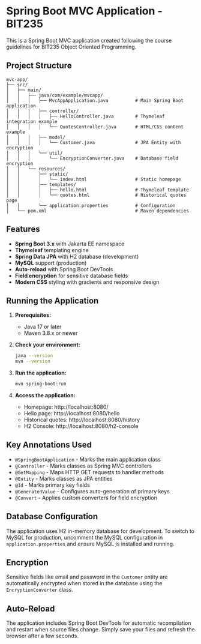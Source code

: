 # Spring Boot MVC Application - BIT235

This is a Spring Boot MVC application created following the course guidelines for BIT235 Object Oriented Programming.

## Project Structure

```
mvc-app/
├── src/
│   ├── main/
│   │   ├── java/com/example/mvcapp/
│   │   │   ├── MvcAppApplication.java          # Main Spring Boot application
│   │   │   ├── controller/
│   │   │   │   ├── HelloController.java        # Thymeleaf integration example
│   │   │   │   └── QuotesController.java       # HTML/CSS content example
│   │   │   ├── model/
│   │   │   │   └── Customer.java               # JPA Entity with encryption
│   │   │   └── util/
│   │   │       └── EncryptionConverter.java    # Database field encryption
│   │   └── resources/
│   │       ├── static/
│   │       │   └── index.html                  # Static homepage
│   │       ├── templates/
│   │       │   ├── hello.html                  # Thymeleaf template
│   │       │   └── quotes.html                 # Historical quotes page
│   │       └── application.properties          # Configuration
│   └── pom.xml                                 # Maven dependencies
```

## Features

- **Spring Boot 3.x** with Jakarta EE namespace
- **Thymeleaf** templating engine
- **Spring Data JPA** with H2 database (development)
- **MySQL** support (production)
- **Auto-reload** with Spring Boot DevTools
- **Field encryption** for sensitive database fields
- **Modern CSS** styling with gradients and responsive design

## Running the Application

1. **Prerequisites:**
   - Java 17 or later
   - Maven 3.8.x or newer

2. **Check your environment:**
   ```bash
   java --version
   mvn --version
   ```

3. **Run the application:**
   ```bash
   mvn spring-boot:run
   ```

4. **Access the application:**
   - Homepage: http://localhost:8080/
   - Hello page: http://localhost:8080/hello
   - Historical quotes: http://localhost:8080/history
   - H2 Console: http://localhost:8080/h2-console

## Key Annotations Used

- `@SpringBootApplication` - Marks the main application class
- `@Controller` - Marks classes as Spring MVC controllers
- `@GetMapping` - Maps HTTP GET requests to handler methods
- `@Entity` - Marks classes as JPA entities
- `@Id` - Marks primary key fields
- `@GeneratedValue` - Configures auto-generation of primary keys
- `@Convert` - Applies custom converters for field encryption

## Database Configuration

The application uses H2 in-memory database for development. To switch to MySQL for production, uncomment the MySQL configuration in `application.properties` and ensure MySQL is installed and running.

## Encryption

Sensitive fields like email and password in the `Customer` entity are automatically encrypted when stored in the database using the `EncryptionConverter` class.

## Auto-Reload

The application includes Spring Boot DevTools for automatic recompilation and restart when source files change. Simply save your files and refresh the browser after a few seconds.
